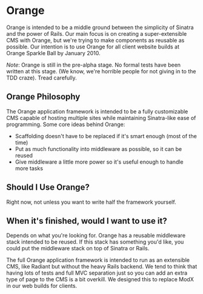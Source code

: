 Orange
======

Orange is intended to be a middle ground between the simplicity of Sinatra 
and the power of Rails. Our main focus is on creating a super-extensible CMS
with Orange, but we're trying to make components as reusable as possible. Our
intention is to use Orange for all client website builds at Orange Sparkle Ball by
January 2010. 

*Note*: Orange is still in the pre-alpha stage. No formal tests have been written at this
stage. 
(We know, we're horrible people for not giving in to the TDD craze). Tread carefully.


Orange Philosophy
-----------------
The Orange application framework is intended to be a fully customizable CMS
capable of hosting multiple sites while maintaining Sinatra-like ease of 
programming. Some core ideas behind Orange:

* Scaffolding doesn't have to be replaced if it's smart enough (most of the time)
* Put as much functionality into middleware as possible, so it can be reused
* Give middleware a little more power so it's useful enough to handle more tasks


Should I Use Orange?
--------------------
Right now, not unless you want to write half the framework yourself.


When it's finished, would I want to use it?
-------------------------------------------
Depends on what you're looking for. Orange has a reusable middleware stack intended to 
be reused. If this stack has something you'd like, you could put the middleware stack on
top of Sinatra or Rails. 

The full Orange application framework is intended to run
as an extensible CMS, like Radiant but without the heavy Rails backend. We
tend to think that having lots of tests and full MVC separation just so you 
can add an extra type of page to the CMS is a bit overkill. We designed this
to replace ModX in our web builds for clients. 
